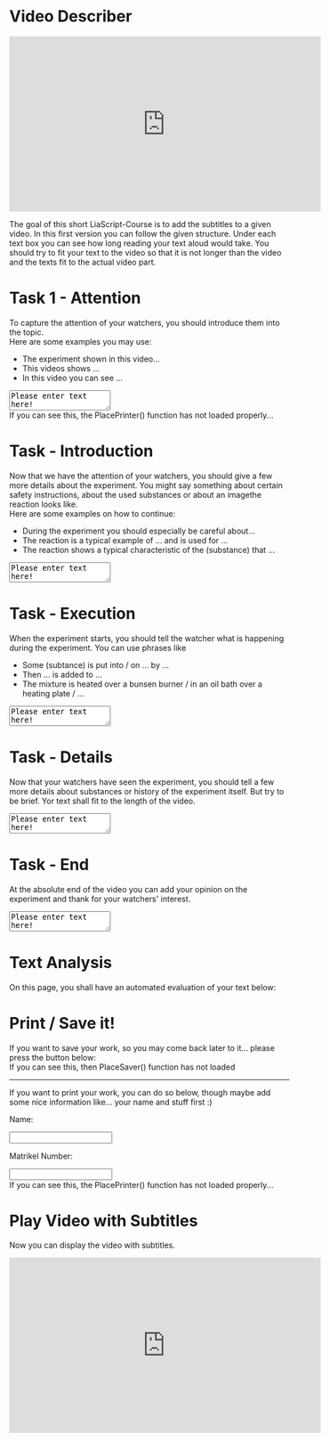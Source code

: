 <!--
author:   Anja Voigt

email:    anjvoi1@web.de

version:  0.0.1

language: en

narrator: US English Female






script: https://cdn.jsdelivr.net/gh/Anjuschenka/Subtitle-Adder@main/LiaScriptImageDescriber/imageDescriberFunctions.js
script: https://cdn.jsdelivr.net/gh/Anjuschenka/Subtitle-Adder@main/LiaScriptImageDescriber/ImageDescriber.js
script: https://cdn.jsdelivr.net/gh/Anjuschenka/Subtitle-Adder@main/LiaScriptImageDescriber/userTasks.js
script: https://cdn.jsdelivr.net/simplemde/latest/simplemde.min.js
script: https://cdn.jsdelivr.net/gh/gelbeforelle/thesaurus@0.1.2-alpha/code.js
script: https://www.youtube.com//s//player//c4225c42//www-widgetapi.vflset//www-widgetapi.js

link: https://cdn.jsdelivr.net/gh/Anjuschenka/Subtitle-Adder@main/LiaScriptImageDescriber/style.css
link: https://cdn.jsdelivr.net/gh/Anjuschenka/Subtitle-Adder@main/LiaScriptImageDescriber/print.css

script: https://cdn.jsdelivr.net/gh/kaptn-seebar/english-lia@latest/base.js
import: https://raw.githubusercontent.com/liaTemplates/TextAnalysis/main/README.md

test: @Textanalysis.FULL
persistent: True

comment:  This is a small tool, which will help the user to learn how to propperly describe an image, a piece of code, or an graph.
-->

# Video Describer

<iframe src="https://video.tu-freiberg.de/media/embed?key=c49c659861d64aa2c74bc20540819db0&width=560&height=315&autoplay=false&controls=true&autolightsoff=false&loop=false&chapters=false&playlist=false&related=false&responsive=false&t=0" data-src="" class="iframeLoaded" width="560" height="315" frameborder="0" allowfullscreen="allowfullscreen" allowtransparency="true" scrolling="no" aria-label="media embed code" style=""></iframe>

The goal of this short LiaScript-Course is to add the subtitles to a given video. In this first version you can follow the given structure. Under each text box you can see how long reading your text aloud would take. You should try to fit your text to the video so that it is not longer than the video and the texts fit to the actual video part.

Task 1 - Attention  
================
        
To capture the attention of your watchers, you should introduce them into the topic. <br/>
Here are some examples you may use:

* The experiment shown in this video...
* This videos shows ...
* In this video you can see ...
            
<textarea id="AttentionTextArea" oninput="TBonChange(this)">Please enter text here!</textArea>

<div id="Attention">If you can see this, the PlacePrinter() function has not loaded properly...</div>

<script> PlaceSpeak("Attention") </script>


Task - Introduction
==============

Now that we have the attention of your watchers, you should give a few more details about the experiment. You might say something about certain safety instructions, about the used substances or about an imagethe reaction looks like. <br/>
Here are some examples on how to continue:

* During the experiment you should especially be careful about...
* The reaction is a typical example of ... and is used for ...
* The reaction shows a typical characteristic of the (substance) that ...

<textarea id="IntroductionTextArea" oninput="TBonChange(this)">Please enter text here!</textArea>
<div id="Introduction"></div>

<script>
    PlaceSpeak("Introduction");
</script>

Task - Execution
==============

When the experiment starts, you should tell the watcher what is happening during the experiment. You can use phrases like

* Some (subtance) is put into / on ... by ...
* Then ... is added to ...
* The mixture is heated over a bunsen burner / in an oil bath over a heating plate / ...

<textarea id="ExecutionTextArea" oninput="TBonChange(this)" onchange="console.log(update(this.innerHTML))">Please enter text here!</textArea>

<div id="Execution"></div>

<script>
    PlaceSpeak("Execution");
</script>

Task - Details
==============

Now that your watchers have seen the experiment, you should tell a few more details about substances or history of the experiment itself. But try to be brief. Yor text shall fit to the length of the video.

<textarea id="DetailsTextArea" oninput="TBonChange(this)">Please enter text here!</textArea>

<div id="Details"></div>

<script>
    PlaceSpeak("Details");
</script>

Task - End
=================

At the absolute end of the video you can add your opinion on the experiment and thank for your watchers' interest.

<textarea id="EndTextArea" oninput="TBonChange(this)">Please enter text here!</textArea>

<div id="End"></div>

<script>
    PlaceSpeak("End");
</script>

# Text Analysis

On this page, you shall have an automated evaluation of your text below:
<div id="TestPlace"></div>

<script>
    let analysis = "";
    let main = document.getElementById("TestPlace");

    function appendText(name){
        let attention = document.getElementById(name);
        let paragraph = document.createElement("p");
        console.log("Appending: " + attention.value);
        paragraph.innerHTML = attention.value;

        analysis = analysis.concat(attention.value);
        analysis = analysis.concat(" \n ");
        //main.append(paragraph);
    }

    appendText("AttentionTextArea");
    appendText("IntroductionTextArea");
    appendText("ExecutionTextArea");
    appendText("DetailsTextArea");
    appendText("EndTextArea");

    console.log(analysis);
    let textArray = analysis.split(" ");
    analysis = analysis.toLowerCase();
    analysis = analysis.replace(".","");
    analysis = analysis.replace(",","");
    analysis = analysis.replace("?","");
    analysis = analysis.replace("!","");
    analysis = analysis.replace("-","");
    //analysis.replace("the", "");

    let array = analysis.split(" ");
    console.log(array);

    let paragraph = document.createElement("p");
    let reworkDiv = document.createElement("div");
    reworkDiv.setAttribute("class","rework")
    let head = document.createElement("h3");
    let info = document.createElement("h4");
    head.innerHTML="Frequently used words are highlighted";
    info.innerHTML = "Hover over a word to see synonyms. If a word can have different meanings, each is listed in a seperate line. Each meaning is marked as noun, adjective or verb in [square brackets].";
    let hline = document.createElement("hr");
    let titleText = document.getElementById("TitleTextArea").value;
    let title = document.createElement("h3");
    title.innerHTML = titleText;
    
    paragraph.appendChild(head);
    paragraph.appendChild(info);
    paragraph.appendChild(hline);
    reworkDiv.appendChild(paragraph);
        reworkDiv.appendChild(title);

    paragraph = document.createElement("p");
    
    for(let i = 0; i<array.length; i++){
        if(array[i] == "\n"){
            reworkDiv.appendChild(paragraph);
            paragraph = document.createElement("p");
        }
        else{
        let matches = 0;
        let result = 0;
        for(let j = 0; j<i; j++){
            if(array[j] == array[i]) matches++;
        }
        let nextSpan = document.createElement("span");
        nextSpan.innerHTML = textArray[i] + " ";
        for(let j=0; j<array.length; j++) if(array[j] == array[i]) result++;
            console.log(array[i] +" at index " + i + " found " + result + " times");
        if(result > array.length/20 && result > 1){
            console.log(array[i] + " is frequently used");
            nextSpan.setAttribute("class", "frequent");
            nextSpan.setAttribute("style","background:red");
            let currWord = array[i].toLowerCase();
            if(Object.hasOwn(thesaurus, currWord)) nextSpan.setAttribute("title", thesaurus[currWord]);
            else nextSpan.setAttribute("title", "No synonyms found!");
        }
        if(matches == 0) {
            console.log(array[i] +" was found " + result + " times");
        }

        paragraph.appendChild(nextSpan);
        }
    }
    console.log(reworkDiv);
    if(document.getElementById("TestPlace").querySelector(".rework")) document.getElementById("TestPlace").querySelector(".rework").remove();
    document.getElementById("TestPlace").appendChild(reworkDiv);
</script>

<script>  
        let array = Array.of("Attention", "Introduction", "Execution", "Details", "End");
        let fullText ="";
        for(let i=0; i<5; i++){
            
            let currID = array[i] + "TextArea";
            console.log(currID)
            
            if(!(document.getElementById(currID) == null)) fullText += document.getElementById(currID).value;
            
            console.log(currID)
        }
        
        console.log("Speaking time is calculated for:");
        console.log(fullText);
        let text = Textanalysis("speakingtime", fullText);
        console.log(text);
        document.getElementById("TestPlace").innerHTML=text;
</script>

# Print / Save it!

<html>
<head>
    <style> 
        .test {
            display: none;
        }
    </style>
</head>

<body>

<div class="example-screen">
If you want to save your work, so you may come back later to it... please press the button below:
</div>

<div id="Saver" class="example-screen">If you can see this, then PlaceSaver() function has not loaded</div>

<script>
function PlaceSaver() {
    let btn = document.createElement("button");
    btn.onclick = function() {
        DownloadFile();
    };
    btn.innerHTML = "Download here!";
    document.getElementById("Saver").innerHTML = "";
    document.getElementById("Saver").appendChild(btn);
}

function DownloadFile() {
    let dataheap = {
        "source" : ImgUrlLink,
        "text" : TBcontent
    };

    let json = JSON.stringify(dataheap);
    json = [json];
    let blob1 = new Blob(json, {type: "text/plain, charset=utf8"});
    let isIE = false;
    if(isIE) {
        window.navigator.msSaveBlob(blob1, "ImageDiscriber.json");
    } else {
        let url = window.url || window.webkitURL;
        link = url.createObjectURL(blob1);
        var a = document.createElement("a");
        a.download = "ImageDiscriber.json";
        a.href = link;
        document.body.appendChild(a);
        a.click();
        document.body.removeChild(a);
    }
}

PlaceSaver()

</script>

---

If you want to print your work, you can do so below, though maybe add some nice information like... your name and stuff first :)

Name:

<input id="NameBox" oninput="OnNameChange(this)" class="example-screen">

Matrikel Number:

<input id="MatBox" oninput="OnNameChange(this)" class="example-screen">

<div id="Printer" class="example-screen">If you can see this, the PlacePrinter() function has not loaded properly...</div>

<script>

    let TBcontent = {};
let NameContent = {};
let ImgUrlLink = "https://www.mebis.bayern.de/wp-content/uploads/sites/2/2015/05/Test_00.jpg";
let intervallRunning = 0;


function PlacePrinter() {
    let btn = document.createElement("button");
    btn.innerHTML = "Print";
    btn.onclick = function() {
        PrintDocument();
    }
    document.getElementById("Printer").innerHTML = "";
    document.getElementById("Printer").appendChild(btn);
    //todo
}

function PrintDocument() {
    let w = window.open();
    let div_to_print = document.createElement("div");
    let table = document.createElement("table");
    let tableRow1 = document.createElement("tr");
    //table row 1:
    //image
    let img = document.createElement("img");
    img.id = "pr_Img"
    img.src = ImgUrlLink;
    let colImage = document.createElement("td");
    colImage.appendChild(img);
    
    //author information
    let AuthorName = document.createElement("div");
    AuthorName.innerHTML = document.getElementById("NameBox").value;
    let MatrNb = document.createElement("div");
    MatrNb.innerHTML = document.getElementById("MatBox").value;

    let authorInfo = document.createElement("td");  
    authorInfo.appendChild(document.createTextNode("Name:"));
    authorInfo.appendChild(AuthorName);
    authorInfo.appendChild(document.createTextNode("Matrikl Nbr:"));
    authorInfo.appendChild(MatrNb);
    
    colImage.style = "width: 50%"
    authorInfo.style = "width: 50%"
    tableRow1.appendChild(colImage);
    tableRow1.appendChild(authorInfo);
    //table
    table.appendChild(tableRow1);

    let tableRow2 = document.createElement("tr");
    // table row 2:
    let tb_div = document.createElement("td"); 
    tb_div.colSpan = 2; 
    let printKeys = Object.keys(TBcontent);
    for(let printText of printKeys) {
        temp = document.createElement("div")
        let contentText = TBcontent[printText];
        contentText = contentText.split("\n");
        for(let txt of contentText) {
            temp.appendChild(document.createTextNode(txt));
            temp.appendChild(document.createElement("br"));
        }
        tb_div.appendChild(temp);
        tb_div.appendChild(document.createElement("br"));
    }
    tableRow2.appendChild(tb_div);
    table.appendChild(tableRow2);

    //Add text to the printing file:
    let textDiv = document.createElement("div");

    function createParagraph(name){
    let attention = document.getElementById(name);
    let paragraph = document.createElement("p");
    console.log("Appending: " + attention.value);
    paragraph.innerHTML = attention.value;

    //analysis = analysis.concat(attention.value);
    //analysis = analysis.concat(" \n ");
    //main.append(paragraph);
    return paragraph;
    }

    let printTitle = document.createElement("h3");
    printTitle.innerHTML = document.getElementById("TitleTextArea").value;


    textDiv.appendChild(printTitle);
    textDiv.appendChild(createParagraph("AttentionTextArea"));
    textDiv.appendChild(createParagraph("IntroductionTextArea"));
    textDiv.appendChild(createParagraph("ExecutionTextArea"));
    textDiv.appendChild(createParagraph("DetailsTextArea"));
    textDiv.appendChild(createParagraph("EndTextArea"));

    //Add all divs we want to have printed:
    
    div_to_print.appendChild(table);
    div_to_print.appendChild(textDiv);
    
    //console.log(div_to_print.innerHTML);
    let printContent = div_to_print.innerHTML;

    //w.document.body.appendChild(document.getElementsByClassName("print")[0]);

    w.document.body.appendChild(div_to_print);
    //w.document.write(document.getElementsByClassName("print")[0].innerH‌​TML);
    w.print();
    w.close();}

    PlacePrinter();
  </script>
</body>
</html>

# Play Video with Subtitles

Now you can display the video with subtitles.

<iframe id = "Final_Video" src="https://video.tu-freiberg.de/media/embed?key=c49c659861d64aa2c74bc20540819db0&width=560&height=315&autoplay=false&controls=true&autolightsoff=false&loop=false&chapters=false&playlist=false&related=false&responsive=false&t=0" data-src="" class="iframeLoaded" width="560" height="315" frameborder="0" allowfullscreen="allowfullscreen" allowtransparency="true" scrolling="no" aria-label="media embed code" style=""></iframe>

<script>
    let Paragraph = class {
        constructor(text, time1, time2) {
            this.text = text;
            this.time1 = time1;
            this.time2 = time2;
        }
    };
//console.log(Paragraph.name); not necessary, I think

let Text_Attention = document.getElementById("Attention").value;
let Speak_Attention = Textanalysis("speakingtime", Text_Attention);
let Time_Attention = parseInt(Speak_Attention[46])*600 + parseInt(Speak_Attention[47])*60 + parseInt(Speak_Attention[49])*10 + parseInt(Speak_Attention[50]);
let Time1_Attention = 0;
let Time2_Attention = Time1_Attention + Time_Attention;

let Text_Introduction = document.getElementById("Introduction").value;
let Speak_Introduction = Textanalysis("speakingtime", Text_Introduction);
let Time_Introduction = parseInt(Speak_Introduction[46])*600 + parseInt(Speak_Introduction[47])*60 + parseInt(Speak_Introduction[49])*10 + parseInt(Speak_Introduction[50]);
let Time1_Introduction = Time2_Attention;
let Time2_Introduction = Time1_Introduction + Time_Introduction;

let Text_Execution = document.getElementById("Execution").value;
let Speak_Execution = Textanalysis("speakingtime", Text_Execution);
let Time_Execution = parseInt(Speak_Execution[46])*600 + parseInt(Speak_Execution[47])*60 + parseInt(Speak_Execution[49])*10 + parseInt(Speak_Execution[50]);
let Time1_Execution = Time2_Introduction;
let Time2_Execution = Time1_Execution + Time_Execution;

let Text_Details = document.getElementById("Details").value;
let Speak_Details = Textanalysis("speakingtime", Text_Details);
let Time_Details = parseInt(Speak_Details[46])*600 + parseInt(Speak_Details[47])*60 + parseInt(Speak_Details[49])*10 + parseInt(Speak_Details[50]);
let Time1_Details = Time2_Execution;
let Time2_Details = Time1_Details + Time_Details;

let Text_End = document.getElementById("End").value;
let Speak_End = Textanalysis("speakingtime", Text_End);
let Time_End = parseInt(Speak_End[46])*600 + parseInt(Speak_End[47])*60 + parseInt(Speak_End[49])*10 + parseInt(Speak_End[50]);
let Time1_End = Time2_Details;
let Time2_End = Time1_End + Time_End;

let attention = Paragraph(Text_Attention, Time1_Attention, Time2_Attention);
let introduction = Paragraph(Text_Introduction, Time1_Introduction, Time2_Introduction);
let execution = Paragraph(Text_Execution, Time1_Execution, Time2_Execution);
let details = Paragraph(Text_Details, Time1_Details, Time2_Details);
let end = Paragraph(Text_End, Time1_End, Time2_End);

function Play_Video(){
    let btn2 = document.createElement("button");
    btn2.innerHTML = "Play Video";
    btn2.onclick = function() {
        var currentDateTime = new Date();
        console.log("Video is started at" + currentDateTime);
        var resultInSeconds=currentDateTime.getTime() / 1000;
        let t1 = attention.Time1 += resultInSeconds;
        let t2 = introduction.Time1 += resultInSeconds;
        let t3 = execution.Time1 += resultInSeconds;
        let t4 = details.Time1 += resultInSeconds;
        let t5 = end.Time1 += resultInSeconds;
        let vid = document.getElementById("Final_Video");
        vid.play();
    }
    document.getElementById(id).appendChild(btn2);
}

//Button, der gleichzeitig Video startet und die Systemzeit einspeichert. Diese wird auf alle Zeiten der Paragraphen addiert, woraufhin der jeweils angezeigte Text im entsprechenden Zeitraum angezeigt und anschließend wieder ausgeblendet wird.
</script>